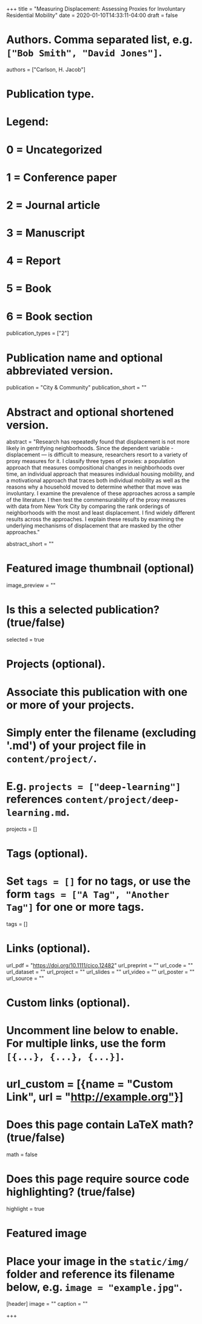 +++
title = "Measuring Displacement: Assessing Proxies for Involuntary Residential Mobility"
date = 2020-01-10T14:33:11-04:00
draft = false

# Authors. Comma separated list, e.g. `["Bob Smith", "David Jones"]`.
authors = ["Carlson, H. Jacob"]

# Publication type.
# Legend:
# 0 = Uncategorized
# 1 = Conference paper
# 2 = Journal article
# 3 = Manuscript
# 4 = Report
# 5 = Book
# 6 = Book section
publication_types = ["2"]

# Publication name and optional abbreviated version.
publication = "City & Community"
publication_short = ""

# Abstract and optional shortened version.
abstract = "Research has repeatedly found that displacement is not more likely in gentrifying neighborhoods. Since the dependent variable - displacement — is difficult to measure, researchers resort to a variety of proxy measures for it. I classify three types of proxies: a population approach that measures compositional changes in neighborhoods over time, an individual approach that measures individual housing mobility, and a motivational approach that traces both individual mobility as well as the reasons why a household moved to determine whether that move was involuntary. I examine the prevalence of these approaches across a sample of the literature. I then test the commensurability of the proxy measures with data from New York City by comparing the rank orderings of neighborhoods with the most and least displacement. I find widely different results across the approaches. I explain these results by examining the underlying mechanisms of displacement that are masked by the other approaches."

abstract_short = ""

# Featured image thumbnail (optional)
image_preview = ""

# Is this a selected publication? (true/false)
selected = true

# Projects (optional).
#   Associate this publication with one or more of your projects.
#   Simply enter the filename (excluding '.md') of your project file in `content/project/`.
#   E.g. `projects = ["deep-learning"]` references `content/project/deep-learning.md`.
projects = []

# Tags (optional).
#   Set `tags = []` for no tags, or use the form `tags = ["A Tag", "Another Tag"]` for one or more tags.
tags = []

# Links (optional).
url_pdf = "https://doi.org/10.1111/cico.12482"
url_preprint = ""
url_code = ""
url_dataset = ""
url_project = ""
url_slides = ""
url_video = ""
url_poster = ""
url_source = ""

# Custom links (optional).
#   Uncomment line below to enable. For multiple links, use the form `[{...}, {...}, {...}]`.
# url_custom = [{name = "Custom Link", url = "http://example.org"}]

# Does this page contain LaTeX math? (true/false)
math = false

# Does this page require source code highlighting? (true/false)
highlight = true

# Featured image
# Place your image in the `static/img/` folder and reference its filename below, e.g. `image = "example.jpg"`.
[header]
image = ""
caption = ""

+++
